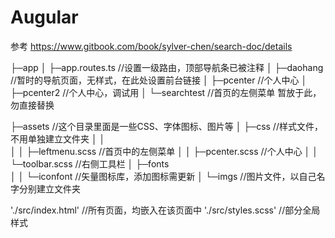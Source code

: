 # Augular
参考 https://www.gitbook.com/book/sylver-chen/search-doc/details


├─app
│  ├─app.routes.ts                  //设置一级路由，顶部导航条已被注释
│  ├─daohang 						//暂时的导航页面，无样式，在此处设置前台链接
│  ├─pcenter 						//个人中心
│  ├─pcenter2 						//个人中心，调试用
│  └─searchtest                     //首页的左侧菜单 暂放于此，勿直接替换

├─assets 							//这个目录里面是一些CSS、字体图标、图片等
│  ├─css                            //样式文件，不用单独建立文件夹
│  │                                
│  │  ├─leftmenu.scss               //首页中的左侧菜单
│  │  ├─pcenter.scss                //个人中心
│  │  └─toolbar.scss                //右侧工具栏
│  ├─fonts                          
│  │  └─iconfont                    //矢量图标库，添加图标需更新
│  └─imgs                           //图片文件，以自己名字分别建立文件夹

'./src/index.html'                  //所有页面，均嵌入在该页面中
'./src/styles.scss'                 //部分全局样式
